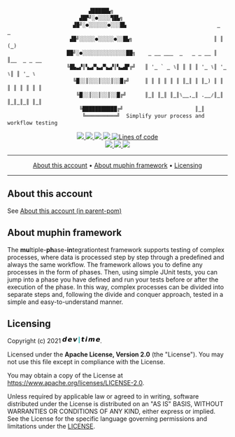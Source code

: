 <pre><code>
                          ▟█████▙╗                                               
                       ▟█▛╝░●░░░░▜█▙╗                                            
                     ▟█╝░●░░░░░░●░░░█▙                             ‗     ‗       
                    ▟█╝░░░░░●░░░░░●░░█▙╗                          ║ ║   (‗)      
                   ██╝░●░░░░░░░░░░░░░░██╗    ‗ ‗‗ ‗‗‗  ‗   ‗ ‗ ‗‗ ║ ║‗‗  ‗ ‗ ‗‗  
                   ╚█▙▃▞║▚▃▞▚▃▞▚▃▞║▚▃▟▛╔╝   ║ '‗ ` ‗ ⑊║ ║ ║ ║ '‗ ⑊║ '‗ ⑊║ ║ '‗ ⑊ 
                     ╚█░░║░░░║░░░║░░█╔╝     ║ ║ ║ ║ ║ ║ ║‗║ ║ ║‗) ║ ║ ║ ║ ║ ║ ║ ║
                      ╚█░░║░░║░░║░░█╔╝      ║‗║ ║‗║ ║‗║⑊‗‗,‗║ .‗‗ ⃫║‗║ ║‗║‗║‗║ ║‗║
                       ╚███████████╔╝                       ║‗║                  
                        ╚══════════╝  Simplify your process and workflow testing 
</code></pre>

<p align="center">
<a href="https://github.com/dev-time-tpw/muphin-framework/actions/workflows/build-job.yml" title="Build Job">
  <img src="https://img.shields.io/github/workflow/status/dev-time-tpw/muphin-framework/Run%20snapshot%20build-job?logo=GitHub&style=plastic" />
</a>
<a href="https://github.com/dev-time-tpw/muphin-framework/actions/workflows/quality-job.yml" title="Quality Job">
  <img src="https://img.shields.io/github/workflow/status/dev-time-tpw/muphin-framework/Run%20quality%20build-job?label=nightly-build&logo=GitHub&style=plastic" />
</a>
<a href="https://github.com/dev-time-tpw/muphin-framework/blob/main/LICENSE" title="License">
  <img src="https://img.shields.io/github/license/dev-time-tpw/muphin-framework?logo=GitHub&style=plastic" />
</a>
<a href="https://github.com/dev-time-tpw/muphin-framework" title="Last Commit">
  <img src="https://img.shields.io/github/last-commit/dev-time-tpw/muphin-framework?logo=GitHub&style=plastic" />
</a>
<a href="https://github.com/dev-time-tpw/muphin-framework" title="Lines of code">
  <img alt="Lines of code" src="https://img.shields.io/tokei/lines/github/dev-time-tpw/muphin-framework?logo=GitHub&style=plastic" />
</a>
<br />    
<a href="https://sonarcloud.io/dashboard?id=devtime_muphin-framework" title="Quality Gate">
  <img src="https://img.shields.io/sonar/quality_gate/devtime_muphin-framework?logo=SonarCloud&server=https%3A%2F%2Fsonarcloud.io&style=plastic" />
</a>
<a href="https://sonarcloud.io/dashboard?id=devtime_muphin-framework" title="Successful tests">
  <img src="https://img.shields.io/sonar/test_success_density/devtime_muphin-framework?logo=SonarCloud&server=https%3A%2F%2Fsonarcloud.io&style=plastic" />
</a>
<a href="https://sonarcloud.io/dashboard?id=devtime_muphin-framework" title="Coverage">
  <img src="https://img.shields.io/sonar/coverage/devtime_muphin-framework?logo=SonarCloud&server=https%3A%2F%2Fsonarcloud.io&style=plastic" />
</a>
</p>

<hr />
<p align="center">
    <a href="#about-this-account">About this account</a> •
    <a href="#about-muphin-framework">About muphin framework</a> •
    <a href="#licensing">Licensing</a>
</p>
<hr />

<!-- anker for maven site <a name="about-this-account"></a> -->

## About this account

See <a href="https://github.com/dev-time-tpw/parent-pom#about-this-account">About this account (in parent-pom)</a>

<!-- anker for maven site <a name="about-muphin-framework"></a> -->

## About muphin framework

The <b>mu</b>ltiple-<b>ph</b>ase-<b>in</b>tegrationtest framework supports testing of complex processes, where data is processed step by step through a predefined and always the same workflow. The framework allows you to define any processes in the form of phases. Then, using simple JUnit tests, you can jump into a phase you have defined and run your tests before or after the execution of the phase. In this way, complex processes can be divided into separate steps and, following the divide and conquer approach, tested in a simple and easy-to-understand manner.

<!-- anker for maven site <a name="licensing"></a> -->

## Licensing

Copyright (c) 2021 <img src="https://raw.githubusercontent.com/dev-time-tpw/parent-pom/main/images/dev-time-86x15.png" />.

Licensed under the **Apache License, Version 2.0** (the "License"). You may not use this file except in compliance with 
the License.

You may obtain a copy of the License at https://www.apache.org/licenses/LICENSE-2.0.

Unless required by applicable law or agreed to in writing, software distributed under the License is distributed on an 
"AS IS" BASIS, WITHOUT WARRANTIES OR CONDITIONS OF ANY KIND, either express or implied. See the License for the specific 
language governing permissions and limitations under the <a href="https://raw.githubusercontent.com/dev-time-tpw/parent-pom/main/LICENSE">LICENSE</a>.